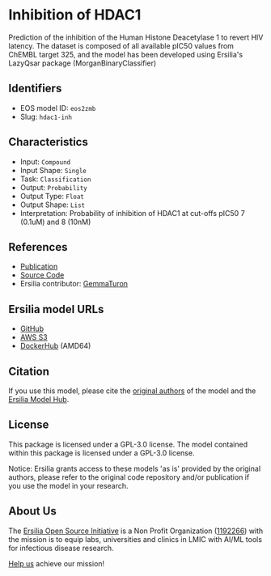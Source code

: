 # Inhibition of HDAC1

Prediction of the inhibition of the Human Histone Deacetylase 1 to revert HIV latency. The dataset is composed of all available pIC50 values from ChEMBL target 325, and the model has been developed using Ersilia's LazyQsar package (MorganBinaryClassifier)

## Identifiers

* EOS model ID: `eos2zmb`
* Slug: `hdac1-inh`

## Characteristics

* Input: `Compound`
* Input Shape: `Single`
* Task: `Classification`
* Output: `Probability`
* Output Type: `Float`
* Output Shape: `List`
* Interpretation: Probability of inhibition of HDAC1 at cut-offs pIC50 7 (0.1uM) and 8 (10nM)

## References

* [Publication](https://www.ebi.ac.uk/chembl/target_report_card/CHEMBL325/)
* [Source Code](https://github.com/ersilia-os/lazy-qsar)
* Ersilia contributor: [GemmaTuron](https://github.com/GemmaTuron)

## Ersilia model URLs
* [GitHub](https://github.com/ersilia-os/eos2zmb)
* [AWS S3](https://ersilia-models-zipped.s3.eu-central-1.amazonaws.com/eos2zmb.zip)
* [DockerHub](https://hub.docker.com/r/ersiliaos/eos2zmb) (AMD64)

## Citation

If you use this model, please cite the [original authors](https://www.ebi.ac.uk/chembl/target_report_card/CHEMBL325/) of the model and the [Ersilia Model Hub](https://github.com/ersilia-os/ersilia/blob/master/CITATION.cff).

## License

This package is licensed under a GPL-3.0 license. The model contained within this package is licensed under a GPL-3.0 license.

Notice: Ersilia grants access to these models 'as is' provided by the original authors, please refer to the original code repository and/or publication if you use the model in your research.

## About Us

The [Ersilia Open Source Initiative](https://ersilia.io) is a Non Profit Organization ([1192266](https://register-of-charities.charitycommission.gov.uk/charity-search/-/charity-details/5170657/full-print)) with the mission is to equip labs, universities and clinics in LMIC with AI/ML tools for infectious disease research.

[Help us](https://www.ersilia.io/donate) achieve our mission!